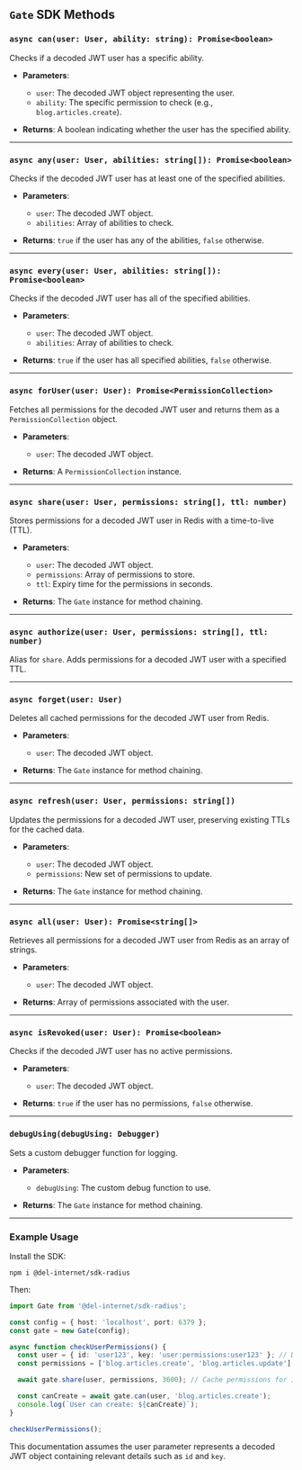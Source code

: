 ## `Gate` SDK Methods

### `async can(user: User, ability: string): Promise<boolean>`

Checks if a decoded JWT user has a specific ability.

- **Parameters**:
  - `user`: The decoded JWT object representing the user.
  - `ability`: The specific permission to check (e.g., `blog.articles.create`).

- **Returns**: A boolean indicating whether the user has the specified ability.

---

### `async any(user: User, abilities: string[]): Promise<boolean>`

Checks if the decoded JWT user has at least one of the specified abilities.

- **Parameters**:
  - `user`: The decoded JWT object.
  - `abilities`: Array of abilities to check.

- **Returns**: `true` if the user has any of the abilities, `false` otherwise.

---

### `async every(user: User, abilities: string[]): Promise<boolean>`

Checks if the decoded JWT user has all of the specified abilities.

- **Parameters**:
  - `user`: The decoded JWT object.
  - `abilities`: Array of abilities to check.

- **Returns**: `true` if the user has all specified abilities, `false` otherwise.

---

### `async forUser(user: User): Promise<PermissionCollection>`

Fetches all permissions for the decoded JWT user and returns them as a `PermissionCollection` object.

- **Parameters**:
  - `user`: The decoded JWT object.

- **Returns**: A `PermissionCollection` instance.

---

### `async share(user: User, permissions: string[], ttl: number)`

Stores permissions for a decoded JWT user in Redis with a time-to-live (TTL).

- **Parameters**:
  - `user`: The decoded JWT object.
  - `permissions`: Array of permissions to store.
  - `ttl`: Expiry time for the permissions in seconds.

- **Returns**: The `Gate` instance for method chaining.

---

### `async authorize(user: User, permissions: string[], ttl: number)`

Alias for `share`. Adds permissions for a decoded JWT user with a specified TTL.

---

### `async forget(user: User)`

Deletes all cached permissions for the decoded JWT user from Redis.

- **Parameters**:
  - `user`: The decoded JWT object.

- **Returns**: The `Gate` instance for method chaining.

---

### `async refresh(user: User, permissions: string[])`

Updates the permissions for a decoded JWT user, preserving existing TTLs for the cached data.

- **Parameters**:
  - `user`: The decoded JWT object.
  - `permissions`: New set of permissions to update.

- **Returns**: The `Gate` instance for method chaining.

---

### `async all(user: User): Promise<string[]>`

Retrieves all permissions for a decoded JWT user from Redis as an array of strings.

- **Parameters**:
  - `user`: The decoded JWT object.

- **Returns**: Array of permissions associated with the user.

---

### `async isRevoked(user: User): Promise<boolean>`

Checks if the decoded JWT user has no active permissions.

- **Parameters**:
  - `user`: The decoded JWT object.

- **Returns**: `true` if the user has no permissions, `false` otherwise.

---

### `debugUsing(debugUsing: Debugger)`

Sets a custom debugger function for logging.

- **Parameters**:
  - `debugUsing`: The custom debug function to use.

- **Returns**: The `Gate` instance for method chaining.

---

### Example Usage

Install the SDK:

```
npm i @del-internet/sdk-radius
```
Then: 

```typescript
import Gate from '@del-internet/sdk-radius';

const config = { host: 'localhost', port: 6379 };
const gate = new Gate(config);

async function checkUserPermissions() {
  const user = { id: 'user123', key: 'user:permissions:user123' }; // Decoded JWT object
  const permissions = ['blog.articles.create', 'blog.articles.update'];

  await gate.share(user, permissions, 3600); // Cache permissions for 1 hour

  const canCreate = await gate.can(user, 'blog.articles.create');
  console.log(`User can create: ${canCreate}`);
}

checkUserPermissions();
```

This documentation assumes the user parameter represents a decoded JWT object containing relevant details such as `id` and `key`.
